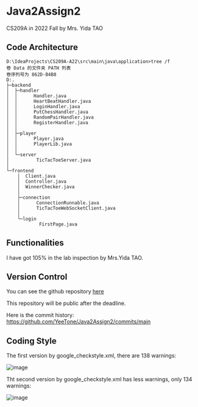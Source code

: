 # Java2Assign2
CS209A in 2022 Fall by Mrs. Yida TAO

## Code Architecture

```
D:\IdeaProjects\CS209A-A22\src\main\java\application>tree /f
卷 Data 的文件夹 PATH 列表
卷序列号为 862D-B4B8
D:.
├─backend
│  ├─handler
│  │      Handler.java
│  │      HeartBeatHandler.java
│  │      LoginHandler.java
│  │      PutChessHandler.java
│  │      RandomPairHandler.java
│  │      RegisterHandler.java
│  │
│  ├─player
│  │      Player.java
│  │      PlayerLib.java
│  │
│  └─server
│          TicTacToeServer.java
│
└─frontend
    │  Client.java
    │  Controller.java
    │  WinnerChecker.java
    │
    ├─connection
    │      ConnectionRunnable.java
    │      TicTacToeWebSocketClient.java
    │
    └─login
            FirstPage.java
```

## Functionalities

I have got 105% in the lab inspection by Mrs.Yida TAO.

## Version Control

You can see the github repository [here](https://github.com/YeeTone/Java2Assign2)

This repository will be public after the deadline.

Here is the commit history: https://github.com/YeeTone/Java2Assign2/commits/main

## Coding Style

The first version by google_checkstyle.xml, there are 138 warnings:

![image](https://user-images.githubusercontent.com/64548919/203286296-956aaa6e-51cc-4bb1-a8d5-9556e9d83ef5.png)

Tht second version by google_checkstyle.xml has less warnings, only 134 warnings:

![image](https://user-images.githubusercontent.com/64548919/203290645-0878bc93-ae95-4d95-b426-8ede14fb442f.png)

